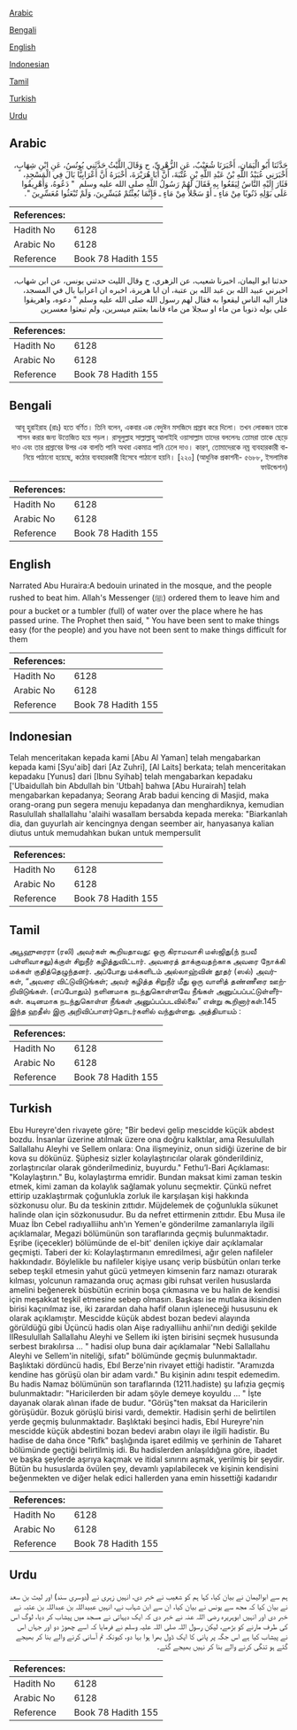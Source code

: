 [Arabic](#arabic)

[Bengali](#bengali)

[English](#english)

[Indonesian](#indonesian)

[Tamil](#tamil)

[Turkish](#turkish)

[Urdu](#urdu)

## Arabic


<div dir="rtl" lang="ar" style={{fontSize:'larger',backgroundColor:'#f8f9fa',padding:20}}>
حَدَّثَنَا أَبُو الْيَمَانِ، أَخْبَرَنَا شُعَيْبٌ، عَنِ الزُّهْرِيِّ، ح وَقَالَ اللَّيْثُ حَدَّثَنِي يُونُسُ، عَنِ ابْنِ شِهَابٍ، أَخْبَرَنِي عُبَيْدُ اللَّهِ بْنُ عَبْدِ اللَّهِ بْنِ عُتْبَةَ، أَنَّ أَبَا هُرَيْرَةَ، أَخْبَرَهُ أَنَّ أَعْرَابِيًّا بَالَ فِي الْمَسْجِدِ، فَثَارَ إِلَيْهِ النَّاسُ لِيَقَعُوا بِهِ فَقَالَ لَهُمْ رَسُولُ اللَّهِ صلى الله عليه وسلم ‏ "‏ دَعُوهُ، وَأَهْرِيقُوا عَلَى بَوْلِهِ ذَنُوبًا مِنْ مَاءٍ ـ أَوْ سَجْلاً مِنْ مَاءٍ ـ فَإِنَّمَا بُعِثْتُمْ مُيَسِّرِينَ، وَلَمْ تُبْعَثُوا مُعَسِّرِينَ ‏"‏‏.‏
</div>
<div style={{backgroundColor:'#f8f9fa',padding:20, marginBottom: 10}}><table> <thead> <tr> <th>References:</th> <th></th> </tr> </thead> <tbody><tr><td>Hadith No</td><td>6128</td></tr><tr><td>Arabic No</td><td>6128</td></tr><tr><td>Reference</td><td>Book 78 Hadith 155</td></tr></tbody></table></div>


<div dir="rtl" lang="ar" style={{fontSize:'larger',backgroundColor:'#f8f9fa',padding:20}}>
حدثنا ابو اليمان، اخبرنا شعيب، عن الزهري، ح وقال الليث حدثني يونس، عن ابن شهاب، اخبرني عبيد الله بن عبد الله بن عتبة، ان ابا هريرة، اخبره ان اعرابيا بال في المسجد، فثار اليه الناس ليقعوا به فقال لهم رسول الله صلى الله عليه وسلم " دعوه، واهريقوا على بوله ذنوبا من ماء او سجلا من ماء فانما بعثتم ميسرين، ولم تبعثوا معسرين
</div>
<div style={{backgroundColor:'#f8f9fa',padding:20, marginBottom: 10}}><table> <thead> <tr> <th>References:</th> <th></th> </tr> </thead> <tbody><tr><td>Hadith No</td><td>6128</td></tr><tr><td>Arabic No</td><td>6128</td></tr><tr><td>Reference</td><td>Book 78 Hadith 155</td></tr></tbody></table></div>

## Bengali


<div dir="rtl" lang="bn" style={{fontSize:'larger',backgroundColor:'#f8f9fa',padding:20}}>
আবূ হুরাইরাহ (রাঃ) হতে বর্ণিত। তিনি বলেন, একবার এক বেদুঈন মসজিদে প্রস্রাব করে দিলো। তখন লোকজন তাকে শাসন করার জন্য উত্তেজিত হয়ে পড়ল। রাসূলুল্লাহ সাল্লাল্লাহু আলাইহি ওয়াসাল্লাম তাদের বললেনঃ তোমরা তাকে ছেড়ে দাও এবং তার প্রস্রাবের উপর এক বালতি পানি অথবা একমাত্র পানি ঢেলে দাও। কারণ, তোমাদেরকে নম্র ব্যবহারকারী বানিয়ে পাঠানো হয়েছে, কঠোর ব্যবহারকারী হিসেবে পাঠানো হয়নি। [২২০] (আধুনিক প্রকাশনী- ৫৬৮৮, ইসলামিক ফাউন্ডেশন)
</div>
<div style={{backgroundColor:'#f8f9fa',padding:20, marginBottom: 10}}><table> <thead> <tr> <th>References:</th> <th></th> </tr> </thead> <tbody><tr><td>Hadith No</td><td>6128</td></tr><tr><td>Arabic No</td><td>6128</td></tr><tr><td>Reference</td><td>Book 78 Hadith 155</td></tr></tbody></table></div>

## English


<div dir="ltr" lang="en" style={{fontSize:'larger',backgroundColor:'#f8f9fa',padding:20}}>
Narrated Abu Huraira:A bedouin urinated in the mosque, and the people rushed to beat him. Allah's Messenger (ﷺ) ordered them to leave him and pour a bucket or a tumbler (full) of water over the place where he has passed urine. The Prophet then said, " You have been sent to make things easy (for the people) and you have not been sent to make things difficult for them
</div>
<div style={{backgroundColor:'#f8f9fa',padding:20, marginBottom: 10}}><table> <thead> <tr> <th>References:</th> <th></th> </tr> </thead> <tbody><tr><td>Hadith No</td><td>6128</td></tr><tr><td>Arabic No</td><td>6128</td></tr><tr><td>Reference</td><td>Book 78 Hadith 155</td></tr></tbody></table></div>

## Indonesian


<div dir="ltr" lang="id" style={{fontSize:'larger',backgroundColor:'#f8f9fa',padding:20}}>
Telah menceritakan kepada kami [Abu Al Yaman] telah mengabarkan kepada kami [Syu'aib] dari [Az Zuhri], [Al Laits] berkata; telah menceritakan kepadaku [Yunus] dari [Ibnu Syihab] telah mengabarkan kepadaku ['Ubaidullah bin Abdullah bin 'Utbah] bahwa [Abu Hurairah] telah mengabarkan kepadanya; Seorang Arab badui kencing di Masjid, maka orang-orang pun segera menuju kepadanya dan menghardiknya, kemudian Rasulullah shallallahu 'alaihi wasallam bersabda kepada mereka: "Biarkanlah dia, dan guyurlah air kencingnya dengan seember air, hanyasanya kalian diutus untuk memudahkan bukan untuk mempersulit
</div>
<div style={{backgroundColor:'#f8f9fa',padding:20, marginBottom: 10}}><table> <thead> <tr> <th>References:</th> <th></th> </tr> </thead> <tbody><tr><td>Hadith No</td><td>6128</td></tr><tr><td>Arabic No</td><td>6128</td></tr><tr><td>Reference</td><td>Book 78 Hadith 155</td></tr></tbody></table></div>

## Tamil


<div dir="ltr" lang="ta" style={{fontSize:'larger',backgroundColor:'#f8f9fa',padding:20}}>
அபூஹுரைரா (ரலி) அவர்கள் கூறியதாவது: ஒரு கிராமவாசி மஸ்ஜிது(ந் நபவீ பள்ளிவாசலு)க்குள் சிறுநீர் கழித்துவிட்டார். அவரைத் தாக்குவதற்காக அவரை நோக்கி மக்கள் குதித்தெழுந்தனர். அப்போது மக்களிடம் அல்லாஹ்வின் தூதர் (ஸல்) அவர்கள், “அவரை விட்டுவிடுங்கள்; அவர் கழித்த சிறுநீர் மீது ஒரு வாளித் தண்ணீரை ஊற்றிவிடுங்கள். (எப்போதும்) நளினமாக நடந்துகொள்ளவே நீங்கள் அனுப்பப்பட்டுள்ளீர்கள். கடினமாக நடந்துகொள்ள நீங்கள் அனுப்பப்படவில்லை” என்று கூறினார்கள்.145 இந்த ஹதீஸ் இரு அறிவிப்பாளர்தொடர்களில் வந்துள்ளது. அத்தியாயம் :
</div>
<div style={{backgroundColor:'#f8f9fa',padding:20, marginBottom: 10}}><table> <thead> <tr> <th>References:</th> <th></th> </tr> </thead> <tbody><tr><td>Hadith No</td><td>6128</td></tr><tr><td>Arabic No</td><td>6128</td></tr><tr><td>Reference</td><td>Book 78 Hadith 155</td></tr></tbody></table></div>

## Turkish


<div dir="ltr" lang="tr" style={{fontSize:'larger',backgroundColor:'#f8f9fa',padding:20}}>
Ebu Hureyre'den rivayete göre; "Bir bedevi gelip mescidde küçük abdest bozdu. İnsanlar üzerine atılmak üzere ona doğru kalktılar, ama Resulullah Sallallahu Aleyhi ve Sellem onlara: Ona ilişmeyiniz, onun sidiği üzerine de bir kova su dökünüz. Şüphesiz sizler kolaylaştırıcılar olarak gönderildiniz, zorlaştırıcılar olarak gönderilmediniz, buyurdu." Fethu’l-Bari Açıklaması: "Kolaylaştırın." Bu, kolaylaştırma emridir. Bundan maksat kimi zaman teskin etmek, kimi zaman da kolaylık sağlamak yolunu seçmektir. Çünkü nefret ettirip uzaklaştırmak çoğunlukla zorluk ile karşılaşan kişi hakkında sözkonusu olur. Bu da teskinin zıttıdır. Müjdelemek de çoğunlukla sükunet halinde olan için sözkonusudur. Bu da nefret ettirmenin zıttıdır. Ebu Musa ile Muaz İbn Cebel radıyalliihu anh'ın Yemen'e gönderilme zamanlarıyla ilgili açıklamalar, Megazi bölümünün son taraflarında geçmiş bulunmaktadır. Eşribe (içecekler) bölümünde de el-bit' denilen içkiye dair açıklamalar geçmişti. Taberi der ki: Kolaylaştırmanın emredilmesi, ağır gelen nafileler hakkındadır. Böylelikle bu nafileler kişiye usanç verip büsbütün onları terke sebep teşkil etmesin yahut gücü yetmeyen kimsenin farz namazı oturarak kılması, yolcunun ramazanda oruç açması gibi ruhsat verilen hususlarda amelini beğenerek büsbütün ecrinin boşa çıkmasına ve bu halin de kendisi için meşakkat teşkil etmesine sebep olmasın. Başkası ise mutlaka ikisinden birisi kaçınılmaz ise, iki zarardan daha hafif olanın işleneceği hususunu ek olarak açıklamıştır. Mescidde küçük abdest bozan bedevi alayında görüldüğü gibi Üçüncü hadis olan Aişe radıyalliihu anhii'nın dediği şekilde IIResulullah Sallallahu Aleyhi ve Sellem iki işten birisini seçmek hususunda serbest bırakılırsa ... " hadisi olup buna dair açıklamalar "Nebi Sallallahu Aleyhi ve Sellem'in niteliği, sıfatı" bölümünde geçmiş bulunmaktadır. Başlıktaki dördüncü hadis, Ebıl Berze'nin rivayet ettiği hadistir. "Aramızda kendine has görüşü olan bir adam vardı." Bu kişinin adını tespit edemedim. Bu hadis Namaz bölümünün son taraflarında (1211.hadiste) şu lafızia geçmiş bulunmaktadır: "Haricilerden bir adam şöyle demeye koyuldu ... " İşte dayanak olarak alınan ifade de budur. "Görüş"ten maksat da Haricilerin görüşüdür. Bozuk görüşlü birisi vardı, demektir. Hadisin şerhi de belirtilen yerde geçmiş bulunmaktadır. Başlıktaki beşinci hadis, Ebıl Hureyre'nin mescidde küçük abdestini bozan bedevi arabın olayı ile ilgili hadistir. Bu hadise de daha önce "Rıfk" başlığında işaret edilmiş ve şerhinin de Taharet bölümünde geçtiği belirtilmiş idi. Bu hadislerden anlaşıldığına göre, ibadet ve başka şeylerde aşırıya kaçmak ve itidal sınırını aşmak, yerilmiş bir şeydir. Bütün bu hususlarda övülen şey, devamlı yapılabilecek ve kişinin kendisini beğenmekten ve diğer helak edici hallerden yana emin hissettiği kadarıdır
</div>
<div style={{backgroundColor:'#f8f9fa',padding:20, marginBottom: 10}}><table> <thead> <tr> <th>References:</th> <th></th> </tr> </thead> <tbody><tr><td>Hadith No</td><td>6128</td></tr><tr><td>Arabic No</td><td>6128</td></tr><tr><td>Reference</td><td>Book 78 Hadith 155</td></tr></tbody></table></div>

## Urdu


<div dir="rtl" lang="ur" style={{fontSize:'larger',backgroundColor:'#f8f9fa',padding:20}}>
ہم سے ابوالیمان نے بیان کیا، کہا ہم کو شعیب نے خبر دی، انہیں زہری نے (دوسری سند) اور لیث بن سعد نے بیان کیا کہ مجھ سے یونس نے بیان کیا، ان سے ابن شہاب نے، انہیں عبیداللہ بن عبداللہ بن عتبہ نے خبر دی اور انہیں ابوہریرہ رضی اللہ عنہ نے خبر دی کہ ایک دیہاتی نے مسجد میں پیشاب کر دیا، لوگ اس کی طرف مارنے کو بڑھے، لیکن رسول اللہ صلی اللہ علیہ وسلم نے فرمایا کہ اسے چھوڑ دو اور جہاں اس نے پیشاب کیا ہے اس جگہ پر پانی کا ایک ڈول بھرا ہوا بہا دو، کیونکہ تم آسانی کرنے والے بنا کر بھیجے گئے ہو تنگی کرنے والے بنا کر نہیں بھیجے گئے۔
</div>
<div style={{backgroundColor:'#f8f9fa',padding:20, marginBottom: 10}}><table> <thead> <tr> <th>References:</th> <th></th> </tr> </thead> <tbody><tr><td>Hadith No</td><td>6128</td></tr><tr><td>Arabic No</td><td>6128</td></tr><tr><td>Reference</td><td>Book 78 Hadith 155</td></tr></tbody></table></div>